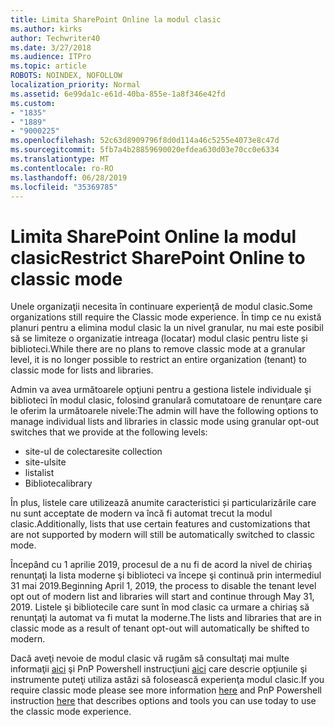 ```yaml
---
title: Limita SharePoint Online la modul clasic
ms.author: kirks
author: Techwriter40
ms.date: 3/27/2018
ms.audience: ITPro
ms.topic: article
ROBOTS: NOINDEX, NOFOLLOW
localization_priority: Normal
ms.assetid: 6e99da1c-e61d-40ba-855e-1a8f346e42fd
ms.custom:
- "1835"
- "1889"
- "9000225"
ms.openlocfilehash: 52c63d8909796f8d0d114a46c5255e4073e8c47d
ms.sourcegitcommit: 5fb7a4b28859690020efdea630d03e70cc0e6334
ms.translationtype: MT
ms.contentlocale: ro-RO
ms.lasthandoff: 06/28/2019
ms.locfileid: "35369785"
---
```

# <a name="restrict-sharepoint-online-to-classic-mode"></a><span data-ttu-id="686c3-102">Limita SharePoint Online la modul clasic</span><span class="sxs-lookup"><span data-stu-id="686c3-102">Restrict SharePoint Online to classic mode</span></span>

<span data-ttu-id="686c3-103">Unele organizaţii necesita în continuare experienţă de modul clasic.</span><span class="sxs-lookup"><span data-stu-id="686c3-103">Some organizations still require the Classic mode experience.</span></span> <span data-ttu-id="686c3-104">În timp ce nu există planuri pentru a elimina modul clasic la un nivel granular, nu mai este posibil să se limiteze o organizatie intreaga (locatar) modul clasic pentru liste și biblioteci.</span><span class="sxs-lookup"><span data-stu-id="686c3-104">While there are no plans to remove classic mode at a granular level, it is no longer possible to restrict an entire organization (tenant) to classic mode for lists and libraries.</span></span>

<span data-ttu-id="686c3-105">Admin va avea următoarele opţiuni pentru a gestiona listele individuale şi biblioteci în modul clasic, folosind granulară comutatoare de renunţare care le oferim la următoarele nivele:</span><span class="sxs-lookup"><span data-stu-id="686c3-105">The admin will have the following options to manage individual lists and libraries in classic mode using granular opt-out switches that we provide at the following levels:</span></span>

- <span data-ttu-id="686c3-106">site-ul de colectare</span><span class="sxs-lookup"><span data-stu-id="686c3-106">site collection</span></span>
- <span data-ttu-id="686c3-107">site-ul</span><span class="sxs-lookup"><span data-stu-id="686c3-107">site</span></span>
- <span data-ttu-id="686c3-108">lista</span><span class="sxs-lookup"><span data-stu-id="686c3-108">list</span></span>
- <span data-ttu-id="686c3-109">Biblioteca</span><span class="sxs-lookup"><span data-stu-id="686c3-109">library</span></span>

<span data-ttu-id="686c3-110">În plus, listele care utilizează anumite caracteristici și particularizările care nu sunt acceptate de modern va încă fi automat trecut la modul clasic.</span><span class="sxs-lookup"><span data-stu-id="686c3-110">Additionally, lists that use certain features and customizations that are not supported by modern will still be automatically switched to classic mode.</span></span>

<span data-ttu-id="686c3-111">Începând cu 1 aprilie 2019, procesul de a nu fi de acord la nivel de chiriaş renunţaţi la lista moderne şi biblioteci va începe şi continuă prin intermediul 31 mai 2019.</span><span class="sxs-lookup"><span data-stu-id="686c3-111">Beginning April 1, 2019, the process to disable the tenant level opt out of modern list and libraries will start and continue through May 31, 2019.</span></span>  <span data-ttu-id="686c3-112">Listele şi bibliotecile care sunt în mod clasic ca urmare a chiriaş să renunţaţi la automat va fi mutat la moderne.</span><span class="sxs-lookup"><span data-stu-id="686c3-112">The lists and libraries that are in classic mode as a result of tenant opt-out will automatically be shifted to modern.</span></span>

<span data-ttu-id="686c3-113">Dacă aveţi nevoie de modul clasic vă rugăm să consultaţi mai multe informaţii [aici](https://techcommunity.microsoft.com/t5/Microsoft-SharePoint-Blog/Delivering-SharePoint-modern-experiences/ba-p/315023) şi PnP Powershell instrucţiuni [aici](https://docs.microsoft.com/sharepoint/dev/transform/modernize-userinterface-lists-and-libraries-optout) care descrie opţiunile şi instrumente puteţi utiliza astăzi să folosească experienţa modul clasic.</span><span class="sxs-lookup"><span data-stu-id="686c3-113">If you require classic mode please see more information [here](https://techcommunity.microsoft.com/t5/Microsoft-SharePoint-Blog/Delivering-SharePoint-modern-experiences/ba-p/315023) and PnP Powershell instruction [here](https://docs.microsoft.com/sharepoint/dev/transform/modernize-userinterface-lists-and-libraries-optout) that describes options and tools you can use today to use the classic mode experience.</span></span>
